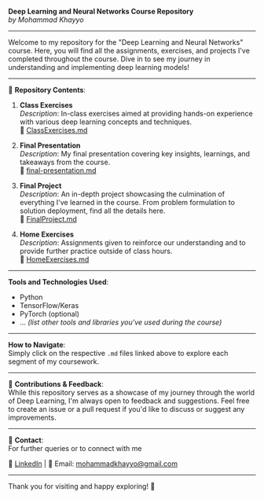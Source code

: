 **Deep Learning and Neural Networks Course Repository**  
*by Mohammad Khayyo*

---

Welcome to my repository for the "Deep Learning and Neural Networks" course. Here, you will find all the assignments, exercises, and projects I've completed throughout the course. Dive in to see my journey in understanding and implementing deep learning models!

---

📁 **Repository Contents**:

1. **Class Exercises**  
    *Description*: In-class exercises aimed at providing hands-on experience with various deep learning concepts and techniques.  
    📄 [ClassExercises.md](./ClassExercises.md)

2. **Final Presentation**  
    *Description*: My final presentation covering key insights, learnings, and takeaways from the course.  
    📄 [final-presentation.md](./final-presentation.md)

3. **Final Project**  
    *Description*: An in-depth project showcasing the culmination of everything I've learned in the course. From problem formulation to solution deployment, find all the details here.  
    📄 [FinalProject.md](./FinalProject.md)

4. **Home Exercises**  
    *Description*: Assignments given to reinforce our understanding and to provide further practice outside of class hours.  
    📄 [HomeExercises.md](./HomeExercises.md)

---

**Tools and Technologies Used**:
- Python
- TensorFlow/Keras
- PyTorch (optional)
- ... *(list other tools and libraries you've used during the course)*

---

**How to Navigate**:  
Simply click on the respective `.md` files linked above to explore each segment of my coursework.

---

🤝 **Contributions & Feedback**:  
While this repository serves as a showcase of my journey through the world of Deep Learning, I'm always open to feedback and suggestions. Feel free to create an issue or a pull request if you'd like to discuss or suggest any improvements.

---

💌 **Contact**:  
For further queries or to connect with me

🔗 [LinkedIn](linkedin.com/in/mohammadkhayyo/) | 📧 Email: mohammadkhayyo@gmail.com

---

Thank you for visiting and happy exploring! 🚀